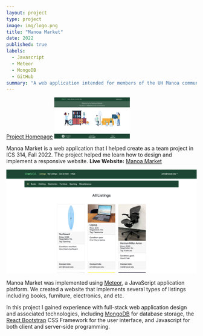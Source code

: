 ```yaml
---
layout: project
type: project
image: img/logo.png
title: "Manoa Market"
date: 2022
published: true
labels:
  - Javascript
  - Meteor
  - MongoDB
  - GitHub
summary: "A web application intended for members of the UH Manoa community to buy/sell/trade items that my team developed in ICS 314."
---
```


<a href="https://manoa-market.github.io/">Project Homepage</a>
<img width="200px" class="img-fluid" src="../img/homepage.png">

Manoa Market is a web application that I helped create as a team project in ICS 314, Fall 2022. The project helped me learn how to design and implement a responsive website. <strong>Live Website:</strong> <a href="http://137.184.236.187/">Manoa Market</a>

<img class="img-fluid" src="../img/listings.png">
 
Manoa Market was implemented using [Meteor](http://meteor.com), a JavaScript application platform. We created a website that implements several types of listings including books, furniture, electronics, and etc.

In this project I gained experience with full-stack web application design and associated technologies, including [MongoDB](http://mongodb.com) for database storage, the [React Bootstrap](https://react-bootstrap.netlify.app/getting-started/introduction) CSS Framework for the user interface, and Javascript for both client and server-side programming. 

